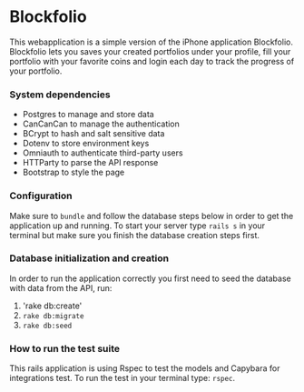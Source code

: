 # Blockfolio

This webapplication is a simple version of the iPhone application Blockfolio. Blockfolio lets you saves your created portfolios under your profile, fill your portfolio with your favorite coins and login each day to track the progress of your portfolio.

### System dependencies
  - Postgres to manage and store data
  - CanCanCan to manage the authentication
  - BCrypt to hash and salt sensitive data
  - Dotenv to store environment keys
  - Omniauth to authenticate third-party users
  - HTTParty to parse the API response
  - Bootstrap to style the page 

### Configuration
  Make sure to `bundle` and follow the database steps below in order to get the application up and running. To start your server type `rails s` in your terminal but make sure you finish the database creation steps first.
  
### Database initialization and creation
  In order to run the application correctly you first need to seed the database with data from the API, run:
1. 'rake db:create'
2. `rake db:migrate`
3. `rake db:seed`

### How to run the test suite
This rails application is using Rspec to test the models and Capybara for integrations test. To run the test in your terminal type: `rspec`.
